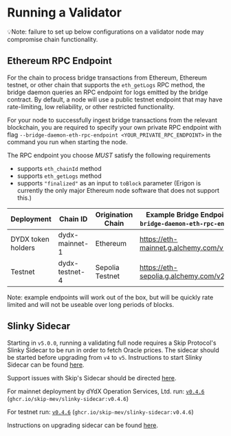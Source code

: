 # Running a Validator

💡Note: failure to set up below configurations on a validator node may compromise chain functionality.

## Ethereum RPC Endpoint

For the chain to process bridge transactions from Ethereum, Ethereum testnet, or other chain that supports the `eth_getLogs` RPC method, the bridge daemon queries an RPC endpoint for logs emitted by the bridge contract. By default, a node will use a public testnet endpoint that may have rate-limiting, low reliability, or other restricted functionality.

For your node to successfully ingest bridge transactions from the relevant blockchain, you are required to specify your own private RPC endpoint with flag `--bridge-daemon-eth-rpc-endpoint <YOUR_PRIVATE_RPC_ENDPOINT>` in the command you run when starting the node.

The RPC endpoint you choose *MUST* satisfy the following requirements
* supports `eth_chainId` method
* supports `eth_getLogs` method
* supports `"finalized"` as an input to `toBlock` parameter (Erigon is currently the only major Ethereum node software that does not support this.)

| Deployment         | Chain ID       | Origination Chain | Example Bridge Endpoint (`--bridge-daemon-eth-rpc-endpoint`) |
| ------------------ | -------------- | ----------------- | ------------------------------------------------------------ |
| DYDX token holders | dydx-mainnet-1 | Ethereum          | https://eth-mainnet.g.alchemy.com/v2/demo                    |
| Testnet            | dydx-testnet-4 | Sepolia Testnet   | https://eth-sepolia.g.alchemy.com/v2/demo                    |

Note: example endpoints will work out of the box, but will be quickly rate limited and will not be useable over long periods of blocks.

## Slinky Sidecar

Starting in `v5.0.0`, running a validating full node requires a Skip Protocol's Slinky Sidecar to be run in order to fetch Oracle prices. The sidecar should be started before upgrading from `v4` to `v5`. Instructions to start Slinky Sidecar can be found [here](https://docs.skip.build/connect/validators/quickstart).

Support issues with Skip's Sidecar should be directed [here](https://discord.gg/7hxEThEaRQ).

For mainnet deployment by dYdX Operation Services, Ltd. run: [`v0.4.6`](https://github.com/skip-mev/slinky/tree/v0.4.6) (`ghcr.io/skip-mev/slinky-sidecar:v0.4.6`)

For testnet run: [`v0.4.6`](https://github.com/skip-mev/slinky/tree/v0.4.6) (`ghcr.io/skip-mev/slinky-sidecar:v0.4.6`)

Instructions on upgrading sidecar can be found [here](./upgrades/upgrading_sidecar.md).
